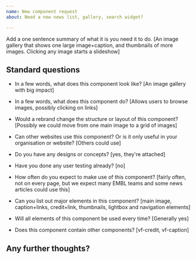 ```yaml
---
name: New component request
about: Need a new news list, gallery, search widget?

---
```


Add a one sentence summary of what it is you need it to do.
[An image gallery that shows one large image+caption, and thumbnails of more images. Clicking any image starts a slideshow]

## Standard questions

- In a few words, what does this component look like?
  [An image gallery with big impact]

- In a few words, what does this component do?
  [Allows users to browse images, possibly clicking on links]

- Would a rebrand change the structure or layout of this component?
  [Possibly we could move from one main image to a grid of images]

- Can other websites use this component? Or is it only useful in your organisation or website?
  [Others could use]

- Do you have any designs or concepts?
  [yes, they're attached]

- Have you done any user testing already?
  [no]

- How often do you expect to make use of this component?
  [fairly often, not on every page, but we expect many EMBL teams and some news articles could use this]

- Can you list out major elements in this component?
  [main image, caption+links, credit+link, thumbnails, lightbox and navigation elements]

- Will all elements of this component be used every time?
  [Generally yes]

- Does this component contain other components?
  [vf-credit, vf-caption]

## Any further thoughts?
